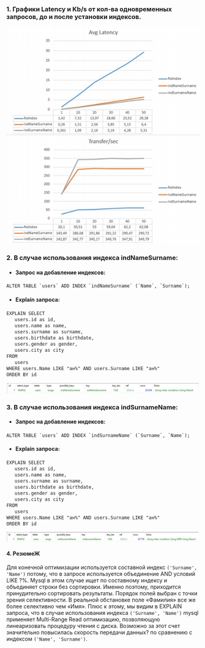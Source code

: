### 1. Графики Latency и Kb/s от кол-ва одновременных запросов, до и после установки индексов.
   ![mountains](img/diagramms.jpg "Диаграммы нагрузки")
### 2. В случае использования индекса indNameSurname:
   - #### Запрос на добавление индексов:
   ```
   ALTER TABLE `users` ADD INDEX `indNameSurname` (`Name`, `Surname`);
   ```
   - #### Explain запроса:
   ```
   EXPLAIN SELECT
      users.id as id,
      users.name as name,
      users.surname as surname,
      users.birthdate as birthdate,
      users.gender as gender,
      users.city as city
   FROM
      users
   WHERE users.Name LIKE "ан%" AND users.Surname LIKE "ан%"
   ORDER BY id
   ```
![mountains](img/explain1.jpg "Explain запроса с прямым индексом")
### 3. В случае использования индекса indSurnameName:
   - #### Запрос на добавление индексов:
   ```
   ALTER TABLE `users` ADD INDEX `indSurnameName` (`Surname`, `Name`);
   ```
   - #### Explain запроса:
   ```
   EXPLAIN SELECT
      users.id as id,
      users.name as name,
      users.surname as surname,
      users.birthdate as birthdate,
      users.gender as gender,
      users.city as city
   FROM
      users
   WHERE users.Name LIKE "ан%" AND users.Surname LIKE "ан%"
   ORDER BY id
   ```
![mountains](img/explain2.jpg "Explain запроса с обратным индексом")
#### 4. РезюмеЖ
Для конечной оптимизации используется составной индекс `('Surname', 'Name')` потому, что в запросе используется объединение AND условий LIKE ?%. Mysql в этом случае ищет по составному индексу и объединяет строки без сортировки. Именно поэтому, приходится принудительно сортировать результаты. Порядок полей выбран с точки зрения селективности. В реальной обстановке поле «Фамилия» все же более селективно чем «Имя». Плюс к этому, мы видим в EXPLAIN запроса, что в случае использования индекса `('Surname', 'Name')` mysql применяет Multi-Range Read оптимизацию, позволяющую линеаризовать процедуру чтения с диска. Возможно за этот счет значительно повысилась скорость передачи данных? по сравнению с индексом `('Name', 'Surname')`. 